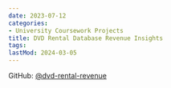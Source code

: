 ```yaml
---
date: 2023-07-12
categories:
- University Coursework Projects
title: DVD Rental Database Revenue Insights
tags:
lastMod: 2024-03-05
---
```

GitHub: [@dvd-rental-revenue](https://github.com/wonyoung-jang/dvd-rental-revenue)
